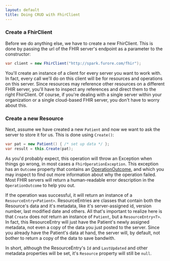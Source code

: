 ```yaml
---
layout: default
title: Doing CRUD with FhirClient
---
```


### Create a FhirClient
Before we do anything else, we have to create a new FhirClient. This is done by passing the url of the FHIR server's endpoint as a parameter to the constructor:

```csharp
var client = new FhirClient("http://spark.furore.com/fhir");
```

You'll create an instance of a client for every server you want to work with. In fact, every call we'll do on this client will be for resources and operations on this server. Since resources may reference other resources on a different FHIR server, you'll have to inspect any references and direct them to the right FhirClient. Of course, if you're dealing with a single server within your organization or a single cloud-based FHIR server, you don't have to worry about this.

### Create a new Resource
Next, assume we have created a new `Patient` and now we want to ask the server to store it for us. This is done using `Create()`:

```csharp
var pat = new Patient() { /* set up data */ };
var result = this.Create(pat);
```

As you'd probably expect, this operation will throw an Exception when things go wrong, in most cases a `FhirOperationException`. This exception has an `Outcome` property that contains an [OperationOutcome][opoutc], and which you may inspect to find out more information about why the operation failed. Most FHIR servers will return a human-readable error description in the `OperationOutcome` to help you out.

If the operation was successful, it will return an instance of a `ResourceEntry<Patient>`. ResourceEntries are classes that contain both the Resource's data and it's metadata, like it's server-assigned id, version number, last modified date and others. All that's important to realize here is that `Create` does *not* return an instance of  `Patient`, but a `ResourceEntry<T>`. In fact, this ResourceEntry will just have the Patient's newly assigned metadata, not even a copy of the data you just posted to the server. Since you already have the Patient's data at hand, the server will, by default, not bother to return a copy of the data to save bandwith. 

In short, although the ResourceEntry's `Id` and `LastUpdated` and other metadata properties will be set, it's `Resource` property will still be `null`.

 



[opoutc]: http://www.hl7.org/fhir/operationoutcome.html
    